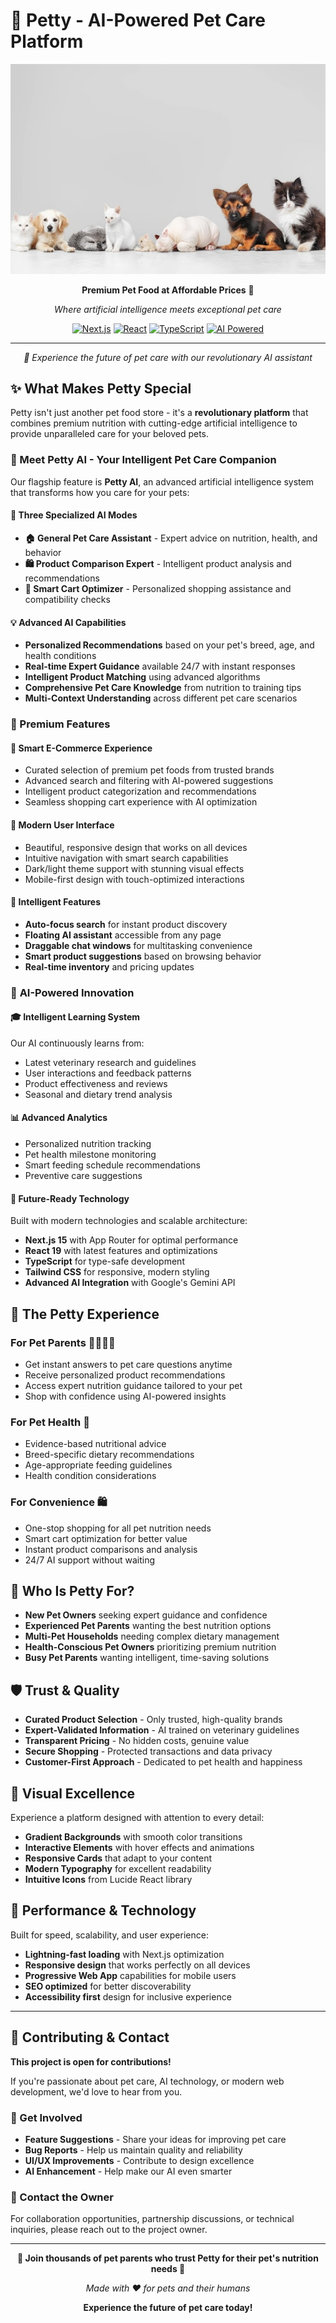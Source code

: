 # 🐾 Petty - AI-Powered Pet Care Platform

<div align="center">

![Petty Logo](public/pet-animals-hero.jpg)

**Premium Pet Food at Affordable Prices** 🌟

*Where artificial intelligence meets exceptional pet care*

[![Next.js](https://img.shields.io/badge/Next.js-15.3.2-black?style=for-the-badge&logo=next.js)](https://nextjs.org/)
[![React](https://img.shields.io/badge/React-19.0.0-blue?style=for-the-badge&logo=react)](https://reactjs.org/)
[![TypeScript](https://img.shields.io/badge/TypeScript-5.0-blue?style=for-the-badge&logo=typescript)](https://www.typescriptlang.org/)
[![AI Powered](https://img.shields.io/badge/AI-Powered-purple?style=for-the-badge&logo=openai)](https://openai.com/)

---

*🚀 Experience the future of pet care with our revolutionary AI assistant*

</div>

## ✨ What Makes Petty Special

Petty isn't just another pet food store - it's a **revolutionary platform** that combines premium nutrition with cutting-edge artificial intelligence to provide unparalleled care for your beloved pets. 

### 🧠 Meet Petty AI - Your Intelligent Pet Care Companion

Our flagship feature is **Petty AI**, an advanced artificial intelligence system that transforms how you care for your pets:

#### 🎯 **Three Specialized AI Modes**
- **🏠 General Pet Care Assistant** - Expert advice on nutrition, health, and behavior
- **🛍️ Product Comparison Expert** - Intelligent product analysis and recommendations  
- **🛒 Smart Cart Optimizer** - Personalized shopping assistance and compatibility checks

#### 💡 **Advanced AI Capabilities**
- **Personalized Recommendations** based on your pet's breed, age, and health conditions
- **Real-time Expert Guidance** available 24/7 with instant responses
- **Intelligent Product Matching** using advanced algorithms
- **Comprehensive Pet Care Knowledge** from nutrition to training tips
- **Multi-Context Understanding** across different pet care scenarios

### 🌟 Premium Features

#### 🛒 **Smart E-Commerce Experience**
- Curated selection of premium pet foods from trusted brands
- Advanced search and filtering with AI-powered suggestions
- Intelligent product categorization and recommendations
- Seamless shopping cart experience with AI optimization

#### 🎨 **Modern User Interface**
- Beautiful, responsive design that works on all devices
- Intuitive navigation with smart search capabilities
- Dark/light theme support with stunning visual effects
- Mobile-first design with touch-optimized interactions

#### 🔧 **Intelligent Features**
- **Auto-focus search** for instant product discovery
- **Floating AI assistant** accessible from any page
- **Draggable chat windows** for multitasking convenience
- **Smart product suggestions** based on browsing behavior
- **Real-time inventory** and pricing updates

### 🚀 **AI-Powered Innovation**

#### 🎓 **Intelligent Learning System**
Our AI continuously learns from:
- Latest veterinary research and guidelines
- User interactions and feedback patterns
- Product effectiveness and reviews
- Seasonal and dietary trend analysis

#### 📊 **Advanced Analytics**
- Personalized nutrition tracking
- Pet health milestone monitoring
- Smart feeding schedule recommendations
- Preventive care suggestions

#### 🔮 **Future-Ready Technology**
Built with modern technologies and scalable architecture:
- **Next.js 15** with App Router for optimal performance
- **React 19** with latest features and optimizations
- **TypeScript** for type-safe development
- **Tailwind CSS** for responsive, modern styling
- **Advanced AI Integration** with Google's Gemini API

## 🌈 **The Petty Experience**

### For Pet Parents 👨‍👩‍👧‍👦
- Get instant answers to pet care questions anytime
- Receive personalized product recommendations
- Access expert nutrition guidance tailored to your pet
- Shop with confidence using AI-powered insights

### For Pet Health 🏥
- Evidence-based nutritional advice
- Breed-specific dietary recommendations  
- Age-appropriate feeding guidelines
- Health condition considerations

### For Convenience 🛍️
- One-stop shopping for all pet nutrition needs
- Smart cart optimization for better value
- Instant product comparisons and analysis
- 24/7 AI support without waiting

## 🎯 **Who Is Petty For?**

- **New Pet Owners** seeking expert guidance and confidence
- **Experienced Pet Parents** wanting the best nutrition options
- **Multi-Pet Households** needing complex dietary management
- **Health-Conscious Pet Owners** prioritizing premium nutrition
- **Busy Pet Parents** wanting intelligent, time-saving solutions

## 🛡️ **Trust & Quality**

- **Curated Product Selection** - Only trusted, high-quality brands
- **Expert-Validated Information** - AI trained on veterinary guidelines
- **Transparent Pricing** - No hidden costs, genuine value
- **Secure Shopping** - Protected transactions and data privacy
- **Customer-First Approach** - Dedicated to pet health and happiness

## 🎨 **Visual Excellence**

Experience a platform designed with attention to every detail:
- **Gradient Backgrounds** with smooth color transitions
- **Interactive Elements** with hover effects and animations
- **Responsive Cards** that adapt to your content
- **Modern Typography** for excellent readability
- **Intuitive Icons** from Lucide React library

## 🚀 **Performance & Technology**

Built for speed, scalability, and user experience:
- **Lightning-fast loading** with Next.js optimization
- **Responsive design** that works perfectly on all devices
- **Progressive Web App** capabilities for mobile users
- **SEO optimized** for better discoverability
- **Accessibility first** design for inclusive experience

---

## 🤝 Contributing & Contact

**This project is open for contributions!** 

If you're passionate about pet care, AI technology, or modern web development, we'd love to hear from you. 

### 💬 Get Involved
- **Feature Suggestions** - Share your ideas for improving pet care
- **Bug Reports** - Help us maintain quality and reliability  
- **UI/UX Improvements** - Contribute to design excellence
- **AI Enhancement** - Help make our AI even smarter

### 📧 Contact the Owner
For collaboration opportunities, partnership discussions, or technical inquiries, please reach out to the project owner.

---

<div align="center">

**🌟 Join thousands of pet parents who trust Petty for their pet's nutrition needs 🌟**

*Made with ❤️ for pets and their humans*

**Experience the future of pet care today!**

</div>
